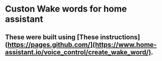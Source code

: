 # Custon Wake words for home assistant

## These were built using [These instructions](https://pages.github.com/](https://www.home-assistant.io/voice_control/create_wake_word/).

